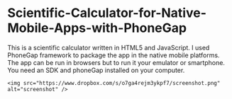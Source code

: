 # Scientific-Calculator-for-Native-Mobile-Apps-with-PhoneGap
This is a scientific calculator written in HTML5 and JavaScript. I used PhoneGap framework to package the app in the native mobile platforms. The app can be run in browsers but to run it your emulator or smartphone. You need an SDK and phoneGap installed on your computer.

```
<img src="https://www.dropbox.com/s/o7ga4rejm3ykpf7/screenshot.png" alt="screenshot" />

